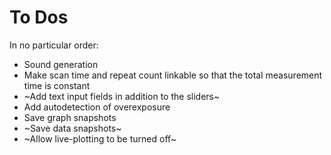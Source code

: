 # To Dos

In no particular order:
 * Sound generation
 * Make scan time and repeat count linkable so that the total measurement
   time is constant
 * ~Add text input fields in addition to the sliders~
 * Add autodetection of overexposure
 * Save graph snapshots
 * ~Save data snapshots~
 * ~Allow live-plotting to be turned off~
